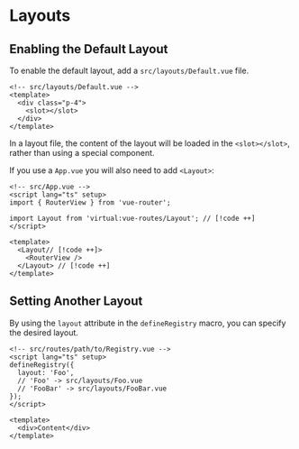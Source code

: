 # Layouts

## Enabling the Default Layout

To enable the default layout, add a `src/layouts/Default.vue` file.

```vue
<!-- src/layouts/Default.vue -->
<template>
  <div class="p-4">
    <slot></slot>
  </div>
</template>
```

In a layout file, the content of the layout will be loaded in the `<slot></slot>`, rather than using a special component.

If you use a `App.vue` you will also need to add `<Layout>`:

```vue
<!-- src/App.vue -->
<script lang="ts" setup>
import { RouterView } from 'vue-router';

import Layout from 'virtual:vue-routes/Layout'; // [!code ++]
</script>

<template>
  <Layout// [!code ++]>
    <RouterView />
  </Layout> // [!code ++]
</template>
```

## Setting Another Layout

By using the `layout` attribute in the `defineRegistry` macro, you can specify the desired layout.

```vue
<!-- src/routes/path/to/Registry.vue -->
<script lang="ts" setup>
defineRegistry({
  layout: 'Foo',
  // 'Foo' -> src/layouts/Foo.vue
  // 'FooBar' -> src/layouts/FooBar.vue
});
</script>

<template>
  <div>Content</div>
</template>
```
